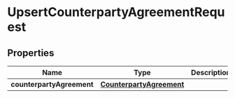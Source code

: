 

# UpsertCounterpartyAgreementRequest

## Properties

Name | Type | Description | Notes
------------ | ------------- | ------------- | -------------
**counterpartyAgreement** | [**CounterpartyAgreement**](CounterpartyAgreement.md) |  | 



